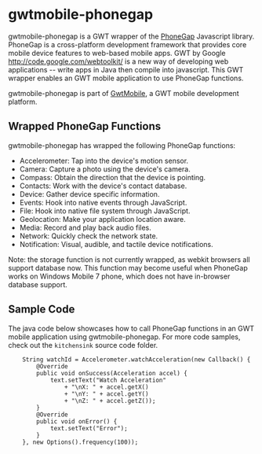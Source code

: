 gwtmobile-phonegap
==================

gwtmobile-phonegap is a GWT wrapper of the [PhoneGap](http://github.com/phonegap/phonegap) Javascript library. PhoneGap is a cross-platform development framework that provides core mobile device features to web-based mobile apps. GWT by Google <http://code.google.com/webtoolkit/> is a new way of developing web applications -- write apps in Java then compile into javascript. This GWT wrapper enables an GWT mobile application to use PhoneGap functions.

gwtmobile-phonegap is part of [GwtMobile](http://github.com/dennisjzh/GwtMobile), a GWT mobile development platform.

Wrapped PhoneGap Functions
--------------------------

gwtmobile-phonegap has wrapped the following PhoneGap functions:

* Accelerometer: Tap into the device's motion sensor.
* Camera: Capture a photo using the device's camera.
* Compass: Obtain the direction that the device is pointing.
* Contacts: Work with the device's contact database.
* Device: Gather device specific information.
* Events: Hook into native events through JavaScript.
* File: Hook into native file system through JavaScript.
* Geolocation: Make your application location aware.
* Media: Record and play back audio files.
* Network: Quickly check the network state.
* Notification: Visual, audible, and tactile device notifications.

Note: the storage function is not currently wrapped, as webkit browsers all support database now. This function may become useful when PhoneGap works on Windows Mobile 7 phone, which does not have in-browser database support.

Sample Code
-----------

The java code below showcases how to call PhoneGap functions in an GWT mobile application using gwtmobile-phonegap. For more code samples, check out the `kitchensink` source code folder.

		String watchId = Accelerometer.watchAcceleration(new Callback() {			
			@Override
			public void onSuccess(Acceleration accel) {
				text.setText("Watch Acceleration" 
					+ "\nX: " + accel.getX()
					+ "\nY: " + accel.getY()
					+ "\nZ: " + accel.getZ());				
			}			
			@Override
			public void onError() {
				text.setText("Error");
			}
		}, new Options().frequency(100));

